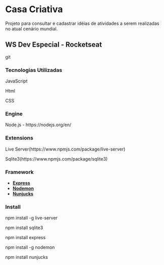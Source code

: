 # Casa Criativa
<p>Projeto para consultar e cadastrar idéias de atividades a serem realizadas no atual cenário mundial.</p>

## WS Dev Especial - Rocketseat
git
### Tecnologias Utilizadas
<p>JavaScript</p>
<p>Html</p>
<p>CSS</p>

### Engine
<p>Node.js - https://nodejs.org/en/</p>

### Extensions
<p>Live Server(https://www.npmjs.com/package/live-server)</p>
<p>Sqlite3(https://www.npmjs.com/package/sqlite3)</p>

### Framework
<ul>
    <li>
        <strong><a href="https://www.npmjs.com/package/express)" rel="nofollow">Express</a></strong>
    </li>
    <li>
        <strong><a href="https://www.npmjs.com/package/nodemon" rel="nofollow">Nodemon</a></strong>
    </li>
    <li>
        <strong><a href="https://www.npmjs.com/package/nunjucks" rel="nofollow">Nunjucks</a></strong>
    </li>
</ul>

### Install
<p>npm install -g live-server</p>
<p>npm install sqlite3</p>
<p>npm install express</p>
<p>npm install -g nodemon</p>
<p>npm install nunjucks</p>





